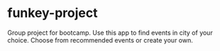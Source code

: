 # funkey-project

Group project for bootcamp. 
Use this app to find events in city of your choice.
Choose from recommended events or create your own.
